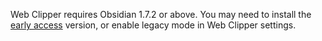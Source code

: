 Web Clipper requires Obsidian 1.7.2 or above. You may need to install the [early access](https://help.obsidian.md/Obsidian/Early+access+versions) version, or enable legacy mode in Web Clipper settings.
